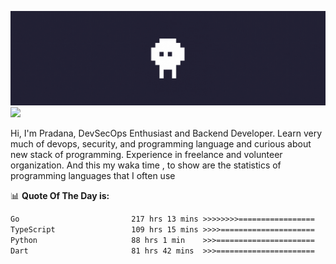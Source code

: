 ![banner](.github/banner.gif)
<img src="https://user-images.githubusercontent.com/73097560/115834477-dbab4500-a447-11eb-908a-139a6edaec5c.gif"></p>

Hi, I'm Pradana, DevSecOps Enthusiast and Backend Developer. Learn very much of devops, security, and programming language and curious about new stack of programming. Experience in freelance and volunteer organization. And this my waka time , to show are the statistics of programming languages that I often use

📊 **Quote Of The Day is:**
<!--START_SECTION:waka-->

```txt
Go                         217 hrs 13 mins >>>>>>>>=================   30.51 %
TypeScript                 109 hrs 15 mins >>>>=====================   15.35 %
Python                     88 hrs 1 min    >>>======================   12.36 %
Dart                       81 hrs 42 mins  >>>======================   11.48 %
```

<!--END_SECTION:waka-->

